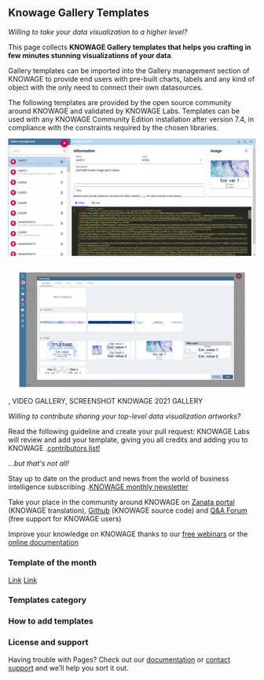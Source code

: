 ## Knowage Gallery Templates

*Willing to take your data visualization to a higher level?*

This page collects **KNOWAGE Gallery templates that helps you crafting in few minutes stunning visualizations of your data**.

Gallery templates can be imported  into the Gallery management section of KNOWAGE to provide end users with pre-built charts, labels and any kind of object with the only need to connect their own datasources.

The following templates are provided by the open source community around KNOWAGE and validated by KNOWAGE Labs. Templates can be used with any KNOWAGE Community Edition installation after version 7.4, in compliance with the constraints required by the chosen libraries.

![gallery-setting](./assets/img/knowage-gallery-set.png)

![gallery-list](./assets/img/knowage-gallery-list.png)
, VIDEO GALLERY, SCREENSHOT KNOWAGE 2021 GALLERY


*Willing to contribute sharing your top-level data visualization artworks?*

Read the following guideline and create your pull request: KNOWAGE Labs will review and add your template, giving you all credits and adding you to KNOWAGE .[contributors list!](https://www.knowage-suite.com/site/licensing/community-edition/)


*...but that's not all!*

Stay up to date on the product and news from the world of business intelligence subscribing .[KNOWAGE monthly newsletter](https://www.knowage-suite.com/site/knowage-newsletter/)

Take your place in the community around KNOWAGE on [Zanata portal](https://www.knowage-suite.com/zanata/) (KNOWAGE translation), [Github](https://github.com/KnowageLabs) (KNOWAGE source code) and [Q&A Forum](https://www.knowage-suite.com/qa/) (free support for KNOWAGE users)

Improve your knowledge on KNOWAGE thanks to our [free webinars](https://www.knowage-suite.com/site/resources/knowage-webinars/) or the [online documentation](https://knowage-suite.readthedocs.io/)


### Template of the month

[Link](https://github.com/KnowageLabs/knowage-gallery-templates/tree/main/templates/card/indicator_with_icon)
[Link](https://github.com/KnowageLabs/knowage-gallery-templates/tree/main/templates/card/indicator_with_icon)

### Templates category


### How to add templates


### License and support

Having trouble with Pages? Check out our [documentation](https://docs.github.com/categories/github-pages-basics/) or [contact support](https://support.github.com/contact) and we’ll help you sort it out.
